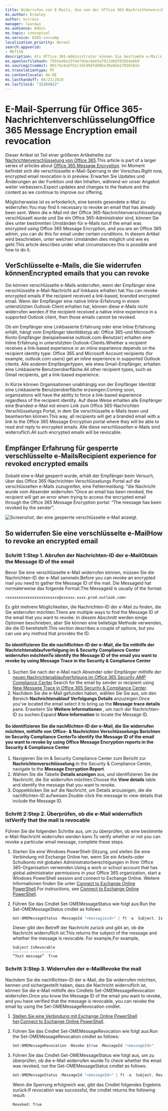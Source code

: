 ```yaml
---
title: Widerrufen von E-Mails, die von der Office 365-Nachrichtenverschlüsselung verschlüsselt wurden
ms.author: krowley
author: kccross
manager: laurawi
ms.audience: Admin
ms.topic: conceptual
ms.service: O365-seccomp
localization_priority: Normal
search.appverid:
- MET150
description: Als Office 365-Administrator können Sie bestimmte e-Mails, die mit der Office 365-Nachrichtenverschlüsselung verschlüsselt wurden, widerrufen.
ms.openlocfilehash: 75b5e46e25f447ddac0de5a7911d0df8385da6b9
ms.sourcegitcommit: 0017dc6a5f81c165d9dfd88be39a6bb17856582e
ms.translationtype: MT
ms.contentlocale: de-DE
ms.lasthandoff: 04/23/2019
ms.locfileid: "32264822"
---
```

# <a name="office-365-message-encryption-email-revocation"></a><span data-ttu-id="be345-103">E-Mail-Sperrung für Office 365-Nachrichtenverschlüsselung</span><span class="sxs-lookup"><span data-stu-id="be345-103">Office 365 Message Encryption email revocation</span></span>

<span data-ttu-id="be345-104">Dieser Artikel ist Teil einer größeren Artikelreihe zur [Nachrichtenverschlüsselung von Office 365](ome.md).</span><span class="sxs-lookup"><span data-stu-id="be345-104">This article is part of a larger series of articles about [Office 365 Message Encryption](ome.md).</span></span> <span data-ttu-id="be345-105">Im Moment befindet sich die verschlüsselte e-Mail-Sperrung in der Vorschau.</span><span class="sxs-lookup"><span data-stu-id="be345-105">Right now, encrypted email revocation is in preview.</span></span> <span data-ttu-id="be345-106">Erwarten Sie Updates und Änderungen an der Funktion und den Inhalten, während wir unser Angebot weiter verbessern.</span><span class="sxs-lookup"><span data-stu-id="be345-106">Expect updates and changes to the feature and the content as we continue to improve our offering.</span></span>

<span data-ttu-id="be345-107">Möglicherweise ist es erforderlich, eine bereits gesendete e-Mail zu widerrufen.</span><span class="sxs-lookup"><span data-stu-id="be345-107">You may find it necessary to revoke an email that has already been sent.</span></span> <span data-ttu-id="be345-108">Wenn die e-Mail mit der Office 365-Nachrichtenverschlüsselung verschlüsselt wurde und Sie ein Office 365-Administrator sind, können Sie dies unter bestimmten Umständen für e-Mails tun.</span><span class="sxs-lookup"><span data-stu-id="be345-108">If the email was encrypted using Office 365 Message Encryption, and you are an Office 365 admin, you can do this for email under certain conditions.</span></span> <span data-ttu-id="be345-109">In diesem Artikel wird beschrieben, unter welchen Umständen dies möglich und wie es geht.</span><span class="sxs-lookup"><span data-stu-id="be345-109">This article describes under what circumstances this is possible and how to do it.</span></span>
  
## <a name="encrypted-emails-that-you-can-revoke"></a><span data-ttu-id="be345-110">VerSchlüsselte e-Mails, die Sie widerrufen können</span><span class="sxs-lookup"><span data-stu-id="be345-110">Encrypted emails that you can revoke</span></span>

<span data-ttu-id="be345-111">Sie können verschlüsselte e-Mails widerrufen, wenn der Empfänger eine verschlüsselte e-Mail-Nachricht auf linkbasis erhalten hat.</span><span class="sxs-lookup"><span data-stu-id="be345-111">You can revoke encrypted emails if the recipient received a link-based, branded encrypted email.</span></span> <span data-ttu-id="be345-112">Wenn der Empfänger eine native Inline-Erfahrung in einem unterstützten Outlook-Client erhalten hat, können diese e-Mails nicht widerrufen werden.</span><span class="sxs-lookup"><span data-stu-id="be345-112">If the recipient received a native inline experience in a supported Outlook client, then those emails cannot be revoked.</span></span>

<span data-ttu-id="be345-113">Ob ein Empfänger eine Linkbasierte Erfahrung oder eine Inline Erfahrung erhält, hängt vom Empfänger Identitätstyp ab: Office 365-und Microsoft-Konto Empfänger (beispielsweise outlook.com-Benutzer) erhalten eine Inline Erfahrung in unterstützten Outlook-Clients.</span><span class="sxs-lookup"><span data-stu-id="be345-113">Whether a recipient receives a link-based experience or an inline experience depends on the recipient identity type: Office 365 and Microsoft Account recipients (for example, outlook.com users) get an inline experience in supported Outlook clients.</span></span> <span data-ttu-id="be345-114">Alle anderen Empfängertypen, wie etwa Gmail-Empfänger, erhalten eine Linkbasierte Benutzeroberfläche.</span><span class="sxs-lookup"><span data-stu-id="be345-114">All other recipient types, such as Gmail recipients, get a link-based experience.</span></span>

<span data-ttu-id="be345-115">In Kürze können Organisationen unabhängig von der Empfänger Identität eine Linkbasierte Benutzeroberfläche erzwingen.</span><span class="sxs-lookup"><span data-stu-id="be345-115">Coming soon, organizations will have the ability to force a link-based experience regardless of the recipient identity.</span></span> <span data-ttu-id="be345-116">Auf diese Weise erhalten alle Empfänger eine Branded-e-Mail mit einem Link zum Office 365-Nachrichten Verschlüsselungs Portal, in dem Sie verschlüsselte e-Mails lesen und beantworten können.</span><span class="sxs-lookup"><span data-stu-id="be345-116">This way, all recipients will get a branded email with a link to the Office 365 Message Encryption portal where they will be able to read and reply to encrypted emails.</span></span> <span data-ttu-id="be345-117">Alle diese verschlüsselten e-Mails sind widerruflich.</span><span class="sxs-lookup"><span data-stu-id="be345-117">All such encrypted emails will be revocable.</span></span>
  
## <a name="recipient-experience-for-revoked-encrypted-emails"></a><span data-ttu-id="be345-118">Empfänger Erfahrung für gesperrte verschlüsselte e-Mails</span><span class="sxs-lookup"><span data-stu-id="be345-118">Recipient experience for revoked encrypted emails</span></span>

<span data-ttu-id="be345-119">Sobald eine e-Mail gesperrt wurde, erhält der Empfänger beim Versuch, über das Office 365-Nachrichten Verschlüsselungs Portal auf die verschlüsselten e-Mails zuzugreifen, eine Fehlermeldung: "die Nachricht wurde vom Absender widerrufen."</span><span class="sxs-lookup"><span data-stu-id="be345-119">Once an email has been revoked, the recipient will get an error when trying to access the encrypted email through the Office 365 Message Encryption portal: “The message has been revoked by the sender”.</span></span>

![Screenshot, der eine gesperrte verschlüsselte e-Mail anzeigt.](media/revoked-encrypted-email.png)

## <a name="how-to-revoke-an-encrypted-email"></a><span data-ttu-id="be345-121">So widerrufen Sie eine verschlüsselte e-Mail</span><span class="sxs-lookup"><span data-stu-id="be345-121">How to revoke an encrypted email</span></span>

### <a name="step-1-obtain-the-message-id-of-the-email"></a><span data-ttu-id="be345-122">Schritt 1:</span><span class="sxs-lookup"><span data-stu-id="be345-122">Step 1.</span></span> <span data-ttu-id="be345-123">Abrufen der Nachrichten-ID der e-Mail</span><span class="sxs-lookup"><span data-stu-id="be345-123">Obtain the Message ID of the email</span></span>

<span data-ttu-id="be345-124">Bevor Sie eine verschlüsselte e-Mail widerrufen können, müssen Sie die Nachrichten-ID der e-Mail sammeln.</span><span class="sxs-lookup"><span data-stu-id="be345-124">Before you can revoke an encrypted mail you need to gather the Message ID of the mail.</span></span> <span data-ttu-id="be345-125">Die MessageId hat normalerweise das folgende Format:</span><span class="sxs-lookup"><span data-stu-id="be345-125">The MessageId is usually of the format:</span></span>

`<xxxxxxxxxxxxxxxxxxxxxxx@xxxxxx.xxxx.prod.outlook.com>`  

<span data-ttu-id="be345-126">Es gibt mehrere Möglichkeiten, die Nachrichten-ID der e-Mail zu finden, die Sie widerrufen möchten.</span><span class="sxs-lookup"><span data-stu-id="be345-126">There are multiple ways to find the Message ID of the email that you want to revoke.</span></span> <span data-ttu-id="be345-127">In diesem Abschnitt werden einige Optionen beschrieben, aber Sie können eine beliebige Methode verwenden, die die ID bereitstellt.</span><span class="sxs-lookup"><span data-stu-id="be345-127">This section describes a couple of options, but you can use any method that provides the ID.</span></span>

#### <a name="to-identify-the-message-id-of-the-email-you-want-to-revoke-by-using-message-trace-in-the-security-amp-compliance-center"></a><span data-ttu-id="be345-128">So identifizieren Sie die nachRichten-ID der e-Mail, die Sie mithilfe der Nachrichtenablaufverfolgung im &amp; Security Compliance Center widerrufen möchten</span><span class="sxs-lookup"><span data-stu-id="be345-128">To identify the Message ID of the email you want to revoke by using Message Trace in the Security &amp; Compliance Center</span></span>

1. <span data-ttu-id="be345-129">Suchen Sie nach der e-Mail nach Absender oder Empfänger mithilfe der [neuen Nachrichtenablaufverfolgung im Office 365 Security _AMP_ Compliance Center](https://blogs.technet.microsoft.com/exchange/2018/05/02/new-message-trace-in-office-365-security-compliance-center/).</span><span class="sxs-lookup"><span data-stu-id="be345-129">Search for the email by sender or recipient using [New Message Trace in Office 365 Security & Compliance Center](https://blogs.technet.microsoft.com/exchange/2018/05/02/new-message-trace-in-office-365-security-compliance-center/).</span></span>
2. <span data-ttu-id="be345-130">Nachdem Sie die e-Mail gefunden haben, wählen Sie Sie aus, um den Bereich **Nachrichtenablauf Verfolgungs Details** anzuzeigen.</span><span class="sxs-lookup"><span data-stu-id="be345-130">Once you've located the email select it to bring up the **Message trace details** pane.</span></span> <span data-ttu-id="be345-131">Erweitern Sie **Weitere Informationen** , um nach der Nachrichten-ID zu suchen.</span><span class="sxs-lookup"><span data-stu-id="be345-131">Expand **More Information** to locate the Message ID.</span></span>

#### <a name="to-identify-the-message-id-of-the-email-you-want-to-revoke-by-using-office-message-encryption-reports-in-the-security-amp-compliance-center"></a><span data-ttu-id="be345-132">So identifizieren Sie die nachRichten-ID der e-Mail, die Sie widerrufen möchten, mithilfe von Office- &amp; Nachrichten Verschlüsselungs Berichten im Security Compliance Center</span><span class="sxs-lookup"><span data-stu-id="be345-132">To identify the Message ID of the email you want to revoke by using Office Message Encryption reports in the Security &amp; Compliance Center</span></span>

1. <span data-ttu-id="be345-133">Navigieren Sie im &amp; Security Compliance Center zum Bericht zur **Nachrichtenverschlüsselung**.</span><span class="sxs-lookup"><span data-stu-id="be345-133">In the Security &amp; Compliance Center, navigate to the **Message Encryption Report**.</span></span>
2. <span data-ttu-id="be345-134">Wählen Sie die Tabelle **Details anzeigen** aus, und identifizieren Sie die Nachricht, die Sie widerrufen möchten.</span><span class="sxs-lookup"><span data-stu-id="be345-134">Choose the **View details** table and identify the message that you want to revoke.</span></span>
3. <span data-ttu-id="be345-135">Doppelklicken Sie auf die Nachricht, um Details anzuzeigen, die die nachRichten-ID aufweisen.</span><span class="sxs-lookup"><span data-stu-id="be345-135">Double-click the message to view details that include the Message ID.</span></span>

### <a name="step-2-verify-that-the-mail-is-revocable"></a><span data-ttu-id="be345-136">Schritt 2:</span><span class="sxs-lookup"><span data-stu-id="be345-136">Step 2.</span></span> <span data-ttu-id="be345-137">Überprüfen, ob die e-Mail widerruflich ist</span><span class="sxs-lookup"><span data-stu-id="be345-137">Verify that the mail is revocable</span></span>

<span data-ttu-id="be345-138">Führen Sie die folgenden Schritte aus, um zu überprüfen, ob eine bestimmte e-Mail-Nachricht widerrufen werden kann.</span><span class="sxs-lookup"><span data-stu-id="be345-138">To verify whether or not you can revoke a particular email message, complete these steps.</span></span>

1. <span data-ttu-id="be345-139">Starten Sie eine Windows PowerShell-Sitzung, und stellen Sie eine Verbindung mit Exchange Online her, wenn Sie ein Arbeits-oder Schulkonto mit globalen Administratorberechtigungen in Ihrer Office 365-Organisation verwenden.</span><span class="sxs-lookup"><span data-stu-id="be345-139">Using a work or school account that has global administrator permissions in your Office 365 organization, start a Windows PowerShell session and connect to Exchange Online.</span></span> <span data-ttu-id="be345-140">Weitere Informationen finden Sie unter [Connect to Exchange Online PowerShell](https://aka.ms/exopowershell).</span><span class="sxs-lookup"><span data-stu-id="be345-140">For instructions, see [Connect to Exchange Online PowerShell](https://aka.ms/exopowershell).</span></span>

2. <span data-ttu-id="be345-141">Führen Sie das Cmdlet Set-OMEMessageStatus wie folgt aus:</span><span class="sxs-lookup"><span data-stu-id="be345-141">Run the Set-OMEMessageStatus cmdlet as follows:</span></span>
     ```powershell
     Get-OMEMessageStatus -MessageId "<messagieid>" | ft -a  Subject, IsRevocable
     ```

   <span data-ttu-id="be345-142">Dieser gibt den Betreff der Nachricht zurück und gibt an, ob die Nachricht widerruflich ist.</span><span class="sxs-lookup"><span data-stu-id="be345-142">This returns the subject of the message and whether the message is revocable.</span></span> <span data-ttu-id="be345-143">For example,</span><span class="sxs-lookup"><span data-stu-id="be345-143">For example,</span></span>

     ```text
     Subject IsRevocable
     ------- -----------
     “Test message”  True
     ```

### <a name="step-3-revoke-the-mail"></a><span data-ttu-id="be345-144">Schritt 3:</span><span class="sxs-lookup"><span data-stu-id="be345-144">Step 3.</span></span> <span data-ttu-id="be345-145">Widerrufen der e-Mail</span><span class="sxs-lookup"><span data-stu-id="be345-145">Revoke the mail</span></span>  

<span data-ttu-id="be345-146">Nachdem Sie die nachRichten-ID der e-Mail, die Sie widerrufen möchten, kennen und sichergestellt haben, dass die Nachricht widerruflich ist, können Sie die e-Mail mithilfe des Cmdlets Set-OMEMessageRevocation widerrufen.</span><span class="sxs-lookup"><span data-stu-id="be345-146">Once you know the Message ID of the email you want to revoke, and you have verified that the message is revocable, you can revoke the email by using the Set-OMEMessageRevocation cmdlet.</span></span>

1. <span data-ttu-id="be345-147">[Stellen Sie eine Verbindung mit Exchange Online PowerShell her](https://aka.ms/exopowershell).</span><span class="sxs-lookup"><span data-stu-id="be345-147">[Connect to Exchange Online PowerShell](https://aka.ms/exopowershell).</span></span>

2. <span data-ttu-id="be345-148">Führen Sie das Cmdlet Set-OMEMessageRevocation wie folgt aus:</span><span class="sxs-lookup"><span data-stu-id="be345-148">Run the Set-OMEMessageRevocation cmdlet as follows:</span></span>

    ```powershell
    Set-OMEMessageRevocation -Revoke $true -MessageId "<messageId>"
    ```

3. <span data-ttu-id="be345-149">Führen Sie das Cmdlet Get-OMEMessageStatus wie folgt aus, um zu überprüfen, ob die e-Mail widerrufen wurde:</span><span class="sxs-lookup"><span data-stu-id="be345-149">To check whether the email was revoked, run the Get-OMEMessageStatus cmdlet as follows:</span></span>

    ```powershell
    Get-OMEMessageStatus -MessageId "<messageId>" | ft -a  Subject, Revoked
    ```  
    <span data-ttu-id="be345-150">Wenn die Sperrung erfolgreich war, gibt das Cmdlet folgendes Ergebnis zurück:</span><span class="sxs-lookup"><span data-stu-id="be345-150">If revocation was successful, the cmdlet returns the following result:</span></span>  

    `Revoked: True`
